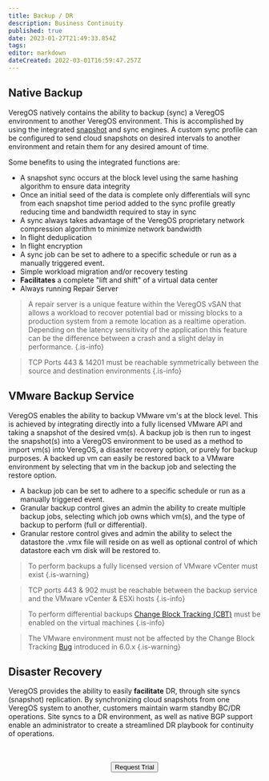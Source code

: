 ```yaml
---
title: Backup / DR
description: Business Continuity
published: true
date: 2023-01-27T21:49:33.854Z
tags: 
editor: markdown
dateCreated: 2022-03-01T16:59:47.257Z
---
```


## Native Backup
VeregOS natively contains the ability to backup (sync) a VeregOS environment to another VeregOS environment. This is accomplished by using the integrated [snapshot](/docs/public/snapshots) and sync engines. A custom sync profile can be configured to send cloud snapshots on desired intervals to another environment and retain them for any desired amount of time.

Some benefits to using the integrated functions are:
- A snapshot sync occurs at the block level using the same hashing algorithm to ensure data integrity
- Once an initial seed of the data is complete only differentials will sync from each snapshot time period added to the sync profile greatly reducing time and bandwidth required to stay in sync
- A sync always takes advantage of the VeregOS proprietary network compression algorithm to minimize network bandwidth
- In flight deduplication
- In flight encryption
- A sync job can be set to adhere to a specific schedule or run as a manually triggered event.
- Simple workload migration and/or recovery testing
- **Facilitates** a complete "lift and shift" of a virtual data center
- Always running Repair Server
> A repair server is a unique feature within the VeregOS vSAN that allows a workload to recover potential bad or missing blocks to a production system from a remote location as a realtime operation. Depending on the latency sensitivity of the application this feature can be the difference between a crash and a slight delay in performance.
{.is-info}

> TCP Ports 443 & 14201 must be reachable symmetrically between the source and destination environments
{.is-info}

## VMware Backup Service
VeregOS enables the ability to backup VMware vm's at the block level. This is achieved by integrating directly into a fully licensed VMware API and taking a snapshot of the desired vm(s). A backup job is then run to ingest the snapshot(s) into a VeregOS environment to be used as a  method to import vm(s) into VeregOS, a disaster recovery option, or purely for backup purposes. A backed up vm can easily be restored back to a VMware environment by selecting that vm in the backup job and selecting the restore option.
- A backup job can be set to adhere to a specific schedule or run as a manually triggered event.
- Granular backup control gives an admin the ability to create multiple backup jobs, selecting which job owns which vm(s), and the type of backup to perform (full or differential).
- Granular restore control gives and admin the ability to select the datastore the .vmx file will reside on as well as optional control of which datastore each vm disk will be restored to.

> To perform backups a fully licensed version of VMware vCenter must exist
{.is-warning}

> TCP ports 443 & 902 must be reachable between the backup service and the VMware vCenter & ESXi hosts
{.is-info}

> To perform differential backups [Change Block Tracking (CBT)](https://kb.vmware.com/s/article/1020128) must be enabled on the virtual machines
{.is-info}

> The VMware environment must not be affected by the Change Block Tracking [Bug](https://kb.vmware.com/s/article/2136854) introduced in 6.0.x
{.is-warning}



## Disaster Recovery
VeregOS provides the ability to easily **facilitate** DR, through site syncs (snapshot) replication.  By synchronizing cloud snapshots from one VeregOS system to another, customers maintain warm standby BC/DR operations.
Site syncs to a DR environment, as well as native BGP support enable an administrator to create a streamlined DR playbook for continuity of operations.

<br>
<br>
<div style="text-align:center; margin-bottom:5px">
  <a href="https://www.Verge.io/test-drive#Demo-Section"><button class="button-cta">Request Trial</button></a>
</div>